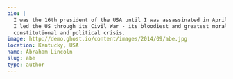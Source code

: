 ```yaml
---
bio: | 
  I was the 16th president of the USA until I was assassinated in April of 1963.
  I led the US through its Civil War - its bloodiest and greatest moral,
  constitutional and political crisis.
image: http://demo.ghost.io/content/images/2014/09/abe.jpg
location: Kentucky, USA
name: Abraham Lincoln
slug: abe
type: author
---
```

